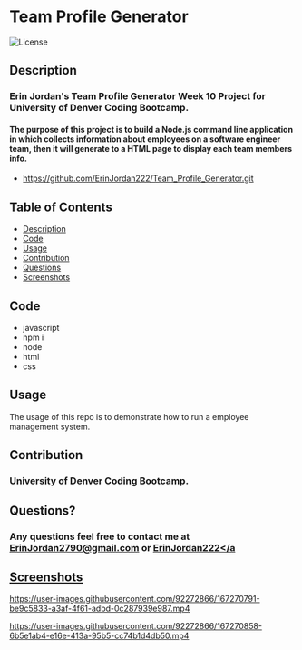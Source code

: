 # Team Profile Generator

 ![License](https://img.shields.io/badge/License-MIT-blue.svg)
 
## Description
### Erin Jordan's Team Profile Generator Week 10 Project for University of Denver Coding Bootcamp. 
#### The purpose of this project is to build a Node.js command line application in which collects information about employees on a software engineer team, then it will generate to a HTML page to display each team members info. 

* https://github.com/ErinJordan222/Team_Profile_Generator.git

## Table of Contents
* [Description](#description)
* [Code](#code)
* [Usage](#usage)
* [Contribution](#contribution)
* [Questions](#questions)
* [Screenshots](#screenshots)

## Code
* javascript
* npm i
* node
* html
* css

## Usage
The usage of this repo is to demonstrate how to run a employee management system. 

## Contribution
### University of Denver Coding Bootcamp.

## Questions?
### Any questions feel free to contact me at <a href="https://erinjordan2790@gmail.com">ErinJordan2790@gmail.com</a> or <a href="https://github.com/ErinJordan222">ErinJordan222</a

## Screenshots
 
 


https://user-images.githubusercontent.com/92272866/167270791-be9c5833-a3af-4f61-adbd-0c287939e987.mp4

https://user-images.githubusercontent.com/92272866/167270858-6b5e1ab4-e16e-413a-95b5-cc74b1d4db50.mp4


 
